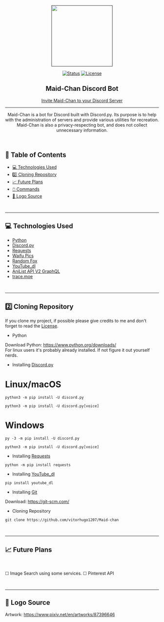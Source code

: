 <!-- -------------------------------------- -->
<p align="center">
  <a href="" rel="noopener">
    <img width=200px height=200px src="https://cdn.discordapp.com/avatars/865657033868050432/9778c081f588227c0d5f8be5cee52b31.png?size=256"></a>

<div align="center">

[![Status](https://img.shields.io/badge/status-active-success.svg)]()
[![License](https://img.shields.io/badge/license-MIT-blue.svg)](/LICENSE)
</div>
</p>

<h2 align="center">Maid-Chan Discord Bot </h2>

<!-- -------------------------------------- -->

<div align="center">

  [Invite Maid-Chan to your Discord Server](https://discordapp.com/oauth2/authorize?client_id=865657033868050432&scope=bot&permissions=4701503528)

</div>

<!-- -------------------------------------- -->

---

<p align="center"> Maid-Chan is a bot for Discord built with Discord.py. Its purpose is to help with the administration of servers and provide various utilities for recreation. Maid-Chan is also a privacy-respecting bot, and does not collect unnecessary information.
    <br> 
</p>

<br>

## 📝 Table of Contents

- [💻 Technologies Used](#Technologies_Used)
- [2️⃣ Cloning Repository](#Cloning_repository)
- [📈 Future Plans](#Future_Plans)
- [🖱️ Commands](/commands/)
- [🎨 Logo Source](#Logo_Source)

<br>

---
<!-- -------------------------------------- -->

## 💻 Technologies Used <a name="Technologies_Used" ></a>


- [Python](https://www.python.org/)
- [Discord.py](https://github.com/Rapptz/discord.py)
- [Requests](https://github.com/psf/requests)
- [Waifu Pics](https://waifu.pics/)
- [Random Fox](https://randomfox.ca/)
- [YouTube_dl](https://github.com/ytdl-org/youtube-dl)
- [AniList API V2 GraphQL](https://github.com/AniList/ApiV2-GraphQL-Docs)
- [trace.moe](https://github.com/soruly/trace.moe)

<br>

---
<!-- -------------------------------------- -->

## 2️⃣ Cloning Repository <a name="Cloning_repository" ></a>
If you clone my project, if possible please give credits to me and don't forget to read the [License](https://github.com/vitorhugo1207/Maid-chan/blob/main/LICENSE).

- Python <br>

Download Python: https://www.python.org/downloads/ <br>
For linux users it's probably already installed. If not figure it out yourself nerds.
<br>

- Installing [Discord.py](https://pypi.org/project/discord.py/)
# Linux/macOS
```
python3 -m pip install -U discord.py
```
```
python3 -m pip install -U discord.py[voice]
```

# Windows
```
py -3 -m pip install -U discord.py
```
```
python3 -m pip install -U discord.py[voice]
```

- Installing [Requests](https://pypi.org/project/requests/)
``` 
python -m pip install requests
```

- Installing [YouTube_dl](https://github.com/ytdl-org/youtube-dl)
``` 
pip install youtube_dl
```

- Installing [Git](https://git-scm.com/) <br>

Download: https://git-scm.com/


- Cloning Repository
```
git clone https://github.com/vitorhugo1207/Maid-chan
```
<br>

---
<!-- -------------------------------------- -->

## 📈 Future Plans <a name="Future_Plans" ></a>
<br>

☐ Image Search using some services.
☐ Pinterest API

<br>

---
<!-- -------------------------------------- -->

## 🎨 Logo Source <a name="Logo_Source" ></a>

Artwork: https://www.pixiv.net/en/artworks/87396646
